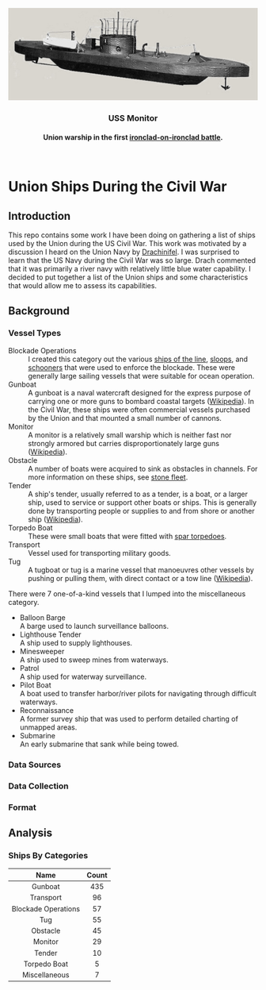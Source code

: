 ![Model of Monitor](./Images/Monitor_model2.png)
<br>
<h3 align=center>USS Monitor</h2>
<h4 align=center>Union warship in the first <a href="https://en.wikipedia.org/wiki/Ironclad_warship">ironclad-on-ironclad battle</a>.</h3>
<br>

#  Union Ships During the Civil War

## Introduction

This repo contains some work I have been doing on gathering a list of ships used by the Union during the US Civil War. This work was motivated by a discussion I heard on the Union Navy by [Drachinifel](https://www.youtube.com/watch?v=3tqD11AO1Iw). I was surprised to learn that the US Navy during the Civil War was so large. Drach commented that it was primarily a river navy with relatively little blue water capability. I decided to put together a list of the Union ships and some characteristics that would allow me to assess its capabilities.

## Background

### Vessel Types

<dl>
<dt>Blockade Operations</dt>
<dd>I created this category out the various <a href="https://en.wikipedia.org/wiki/Ship_of_the_line">ships of the line</a>, <a href="https://en.wikipedia.org/wiki/Sloop-of-war">sloops</a>, and <a href="https://en.wikipedia.org/wiki/Schooner">schooners</a> that were used to enforce the blockade. These were generally large sailing vessels that were suitable for ocean operation.</dd>
<dt>Gunboat</dt>
<dd>A gunboat is a naval watercraft designed for the express purpose of carrying one or more guns to bombard coastal targets (<a href="https://en.wikipedia.org/wiki/Gunboat">Wikipedia</a>). In the Civil War, these ships were often commercial vessels purchased by the Union and that mounted a small number of cannons.</dd>
<dt>Monitor</dt>
<dd>A monitor is a relatively small warship which is neither fast nor strongly armored but carries disproportionately large guns (<a href="https://en.wikipedia.org/wiki/Monitor_(warship)">Wikipedia</a>).
<dt>Obstacle</dt>
<dd>A number of boats were acquired to sink as obstacles in channels. For more information on these ships, see <a href="https://en.wikipedia.org/wiki/Stone_Fleet">stone fleet</a>.</dd>
<dt>Tender</dt>
<dd>A ship's tender, usually referred to as a tender, is a boat, or a larger ship, used to service or support other boats or ships. This is generally done by transporting people or supplies to and from shore or another ship (<a href="https://en.wikipedia.org/wiki/Ship%27s_tender">Wikipedia</a>).</dd>
<dt>Torpedo Boat</dt>
<dd>These were small boats that were fitted with <a href="https://en.wikipedia.org/wiki/Spar_torpedo">spar torpedoes</a>.</dd>
<dt>Transport</dt>
<dd>Vessel used for transporting military goods.</dd>
<dt>Tug</dt>
<dd>A tugboat or tug is a marine vessel that manoeuvres other vessels by pushing or pulling them, with direct contact or a tow line (<a href="https://en.wikipedia.org/wiki/Tugboat">Wikipedia</a>).</dd>
</dl>

There were 7 one-of-a-kind vessels that I lumped into the miscellaneous category.

* Balloon Barge<br>A barge used to launch surveillance balloons.
* Lighthouse Tender<br>A ship used to supply lighthouses.
* Minesweeper<br>A ship used to sweep mines from waterways.
* Patrol<br>A ship used for waterway surveillance.
* Pilot Boat<br>A boat used to transfer harbor/river pilots for navigating through difficult waterways.
* Reconnaissance<br>A former survey ship that was used to perform detailed charting of unmapped areas.
* Submarine<br>An early submarine that sank while being towed.

### Data Sources

### Data Collection

### Format


## Analysis

### Ships By Categories

**Name**|**Count**
:-----:|:-----:
Gunboat|435
Transport|96
Blockade Operations|57
Tug|55
Obstacle|45
Monitor|29
Tender |10
Torpedo Boat |5
Miscellaneous |7

